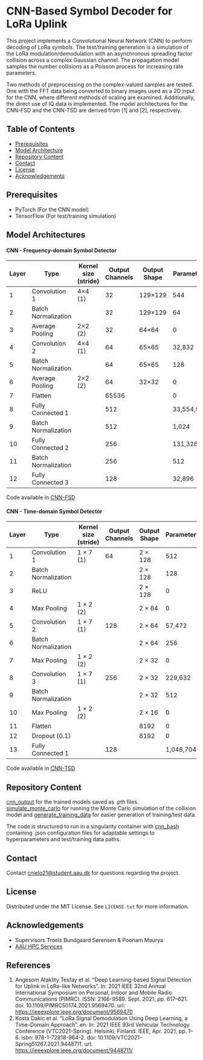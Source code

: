 # CNN-Based Symbol Decoder for LoRa Uplink

This project implements a Convolutional Neural Network (CNN) to perform decoding of LoRa symbols. The test/training generation is a simulation of the LoRa modulation/demodulation with an asynchronous spreading factor collision across a complex Gaussian channel. The propagation model samples the number collisions as a Poisson process for increasing rate parameters.

Two methods of preprocessing on the complex-valued samples are tested. One with the FFT data being converted to binary images used as a 2D input for the CNN, where different methods of scaling are examined. Additionally, the direct use of IQ data is implemented. The model architectures for the CNN-FSD and the CNN-TSD are derived from [1] and [2], respectively.

## Table of Contents
- [Prerequisites](#prerequisites)
- [Model Architecture](#model-architecture)
- [Repository Content](#repository-content)
- [Contact](#contact)
- [License](#license)
- [Acknowledgements](#acknowledgements)


## Prerequisites
- PyTorch (For the CNN model)
- TensorFlow (For test/training simulation)

## Model Architectures
#### CNN - Frequency-domain Symbol Detector 
| Layer | Type             | Kernel size (stride) | Output Channels | Output Shape  | Parameters  |
|-------|------------------|----------------------|-----------------|---------------|-------------|
| 1     | Convolution 1    | 4×4 (1)              | 32              | 129×129       | 544         |
| 2     | Batch Normalization |                   | 32              | 129×129       | 64          |
| 3     | Average Pooling  | 2×2 (2)              | 32              | 64×64         | 0           |
| 4     | Convolution 2      | 4×4 (1)              | 64              | 65×65         | 32,832      |
| 5     | Batch Normalization |                   | 64              | 65×65         | 128         |
| 6     | Average Pooling  | 2×2 (2)              | 64              | 32×32         | 0           |
| 7     | Flatten          |                      | 65536           |               | 0           |
| 8     | Fully Connected 1 |                      | 512             |               | 33,554,944  |
| 9     | Batch Normalization |                   | 512             |               | 1,024       |
| 10    | Fully Connected 2 |                      | 256             |               | 131,328     |
| 11    | Batch Normalization |                   | 256             |               | 512         |
| 12    | Fully Connected 3 |                      | 128             |               | 32,896      |

Code available in [CNN-FSD](model_includes/ML_models/LoRaCNN.py)

#### CNN - Time-domain Symbol Detector
| Layer | Type               | Kernel size (stride) | Output Channels | Output Shape | Parameters |
|-------|--------------------|-----------------------|-----------------|--------------|------------|
| 1     | Convolution 1      | 1 × 7 (1)            | 64              | 2 × 128      | 512        |
| 2     | Batch Normalization|                       |                 | 2 × 128      | 128        |
| 3     | ReLU               |                       |                 | 2 × 128      | 0          |
| 4     | Max Pooling        | 1 × 2 (2)            |                 | 2 × 64       | 0          |
| 5     | Convolution 2      | 1 × 7 (1)            | 128             | 2 × 64       | 57,472     |
| 6     | Batch Normalization|                       |                 | 2 × 64       | 256        |
| 7     | Max Pooling        | 1 × 2 (2)            |                 | 2 × 32       | 0          |
| 8     | Convolution 3      | 1 × 7 (1)            | 256             | 2 × 32       | 229,632    |
| 9     | Batch Normalization|                       |                 | 2 × 32       | 512        |
| 10    | Max Pooling        | 1 × 2 (2)            |                 | 2 × 16       | 0          |
| 11    | Flatten            |                       |                 | 8192         | 0          |
| 12    | Dropout (0.1)      |                       |                 | 8192         | 0          |
| 13    | Fully Connected 1    |                       | 128             |              | 1,048,704  |

Code available in [CNN-TSD](IQ_cnn/iq_cnn.py)

## Repository Content 
[cnn_output](cnn_output) for the trained models saved as .pth files. \
[simulate_monte_carlo](simulate_monte_carlo) for running the Monte Carlo simulation of the collision model and [generate_training_data](generate_training_data) for easier generation of training/test data.

The code is structured to run in a singularity container with [cnn_bash](cnn_bash) containing .json configuration files for adaptable settings to hyperparameters and test/training data paths.

## Contact 
Contact [cnielo21@student.aau.dk](mailto:cnielo21@student.aau.dk) for questions regarding the project.

## License
Distributed under the MIT License. See `LICENSE.txt` for more information.

## Acknowledgements
- Supervisors Troels Bundgaard Sørensen & Poonam Maurya
- [AAU HPC Services](https://hpc.aau.dk/ai-lab/)

## References
1. Angesom Ataklity Tesfay et al. “Deep Learning-based Signal Detection for Uplink in LoRa-like Networks”. In: 2021 IEEE 32nd Annual International Symposium on Personal, Indoor and Mobile Radio Communications (PIMRC). ISSN: 2166-9589. Sept. 2021, pp. 617–621. doi: 10.1109/PIMRC50174.2021.9569470. url: https://ieeexplore.ieee.org/document/9569470
2. Kosta Dakic et al. “LoRa Signal Demodulation Using Deep Learning, a Time-Domain Approach”. en. In: 2021 IEEE 93rd Vehicular Technology Conference (VTC2021-Spring). Helsinki, Finland: IEEE, Apr. 2021, pp. 1–6. isbn: 978-1-72818-964-2. doi: 10.1109/VTC2021-Spring51267.2021.9448711. url: https://ieeexplore.ieee.org/document/9448711/

